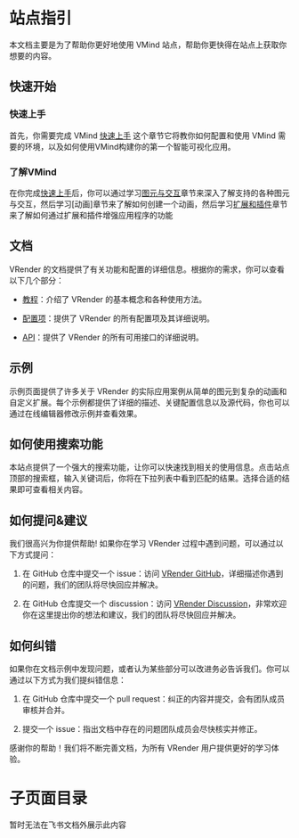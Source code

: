 # 站点指引

本文档主要是为了帮助你更好地使用 VMind 站点，帮助你更快得在站点上获取你想要的内容。

## 快速开始

### 快速上手

首先，你需要完成 VMind [快速上手](./Getting_Started) 这个章节它将教你如何配置和使用 VMind 需要的环境，以及如何使用VMind构建你的第一个智能可视化应用。

### 了解VMind

在你完成[快速上手](./Getting_Started)后，你可以通过学习[图元与交互](./Your_First_Chart)章节来深入了解支持的各种图元与交互，然后学习[动画]章节来了解如何创建一个动画，然后学习[扩展和插件]()章节来了解如何通过扩展和插件增强应用程序的功能

## 文档

VRender 的文档提供了有关功能和配置的详细信息。根据你的需求，你可以查看以下几个部分：

- [教程](./todo)：介绍了 VRender 的基本概念和各种使用方法。

- [配置项](./todo)：提供了 VRender 的所有配置项及其详细说明。

- [API](./todo)：提供了 VRender 的所有可用接口的详细说明。


## 示例

示例页面提供了许多关于 VRender 的实际应用案例从简单的图元到复杂的动画和自定义扩展。每个示例都提供了详细的描述、关键配置信息以及源代码，你也可以通过在线编辑器修改示例并查看效果。

## 如何使用搜索功能

本站点提供了一个强大的搜索功能，让你可以快速找到相关的使用信息。点击站点顶部的搜索框，输入关键词后，你将在下拉列表中看到匹配的结果。选择合适的结果即可查看相关内容。

## 如何提问&建议

我们很高兴为你提供帮助! 如果你在学习 VRender 过程中遇到问题，可以通过以下方式提问：

1. 在 GitHub 仓库中提交一个 issue：访问 [VRender GitHub](https://github.com/VisActor/VChart/issues/new/choose)，详细描述你遇到的问题，我们的团队将尽快回应并解决。

2. 在 GitHub 仓库提交一个 discussion：访问 [VRender Discussion](https://github.com/VisActor/VChart/discussions)，非常欢迎你在这里提出你的想法和建议，我们的团队将尽快回应并解决。


## 如何纠错

如果你在文档示例中发现问题，或者认为某些部分可以改进务必告诉我们。你可以通过以下方式为我们提纠错信息：

1. 在 GitHub 仓库中提交一个 pull request：纠正的内容并提交，会有团队成员审核并合并。

2. 提交一个 issue：指出文档中存在的问题团队成员会尽快核实并修正。


感谢你的帮助！我们将不断完善文档，为所有 VRender 用户提供更好的学习体验。

# 子页面目录

暂时无法在飞书文档外展示此内容
